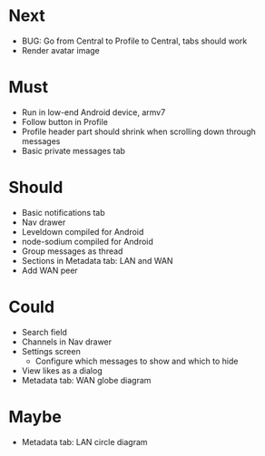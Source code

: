 # Next

- BUG: Go from Central to Profile to Central, tabs should work
- Render avatar image

# Must

- Run in low-end Android device, armv7
- Follow button in Profile
- Profile header part should shrink when scrolling down through messages
- Basic private messages tab

# Should

- Basic notifications tab
- Nav drawer
- Leveldown compiled for Android
- node-sodium compiled for Android
- Group messages as thread
- Sections in Metadata tab: LAN and WAN
- Add WAN peer

# Could

- Search field
- Channels in Nav drawer
- Settings screen
  - Configure which messages to show and which to hide
- View likes as a dialog
- Metadata tab: WAN globe diagram

# Maybe

- Metadata tab: LAN circle diagram

